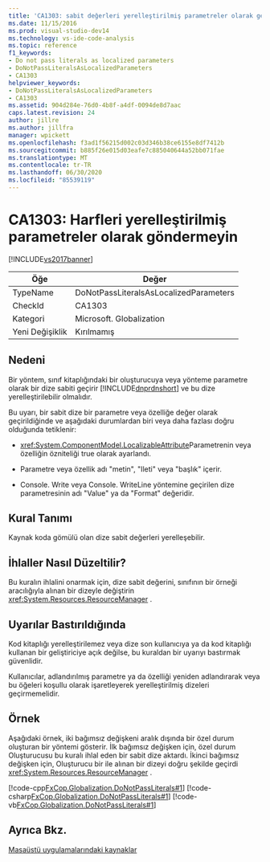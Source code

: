 ```yaml
---
title: 'CA1303: sabit değerleri yerelleştirilmiş parametreler olarak geçirmeyin | Microsoft Docs'
ms.date: 11/15/2016
ms.prod: visual-studio-dev14
ms.technology: vs-ide-code-analysis
ms.topic: reference
f1_keywords:
- Do not pass literals as localized parameters
- DoNotPassLiteralsAsLocalizedParameters
- CA1303
helpviewer_keywords:
- DoNotPassLiteralsAsLocalizedParameters
- CA1303
ms.assetid: 904d284e-76d0-4b8f-a4df-0094de8d7aac
caps.latest.revision: 24
author: jillre
ms.author: jillfra
manager: wpickett
ms.openlocfilehash: f3ad1f56215d002c03d346b38ce6155e8df7412b
ms.sourcegitcommit: b885f26e015d03eafe7c885040644a52bb071fae
ms.translationtype: MT
ms.contentlocale: tr-TR
ms.lasthandoff: 06/30/2020
ms.locfileid: "85539119"
---
```

# <a name="ca1303-do-not-pass-literals-as-localized-parameters"></a>CA1303: Harfleri yerelleştirilmiş parametreler olarak göndermeyin
[!INCLUDE[vs2017banner](../includes/vs2017banner.md)]

|Öğe|Değer|
|-|-|
|TypeName|DoNotPassLiteralsAsLocalizedParameters|
|CheckId|CA1303|
|Kategori|Microsoft. Globalization|
|Yeni Değişiklik|Kırılmamış|

## <a name="cause"></a>Nedeni
 Bir yöntem, sınıf kitaplığındaki bir oluşturucuya veya yönteme parametre olarak bir dize sabiti geçirir [!INCLUDE[dnprdnshort](../includes/dnprdnshort-md.md)] ve bu dize yerelleştirilebilir olmalıdır.

 Bu uyarı, bir sabit dize bir parametre veya özelliğe değer olarak geçirildiğinde ve aşağıdaki durumlardan biri veya daha fazlası doğru olduğunda tetiklenir:

- <xref:System.ComponentModel.LocalizableAttribute>Parametrenin veya özelliğin özniteliği true olarak ayarlandı.

- Parametre veya özellik adı "metin", "Ileti" veya "başlık" içerir.

- Console. Write veya Console. WriteLine yöntemine geçirilen dize parametresinin adı "Value" ya da "Format" değeridir.

## <a name="rule-description"></a>Kural Tanımı
 Kaynak koda gömülü olan dize sabit değerleri yerelleşebilir.

## <a name="how-to-fix-violations"></a>İhlaller Nasıl Düzeltilir?
 Bu kuralın ihlalini onarmak için, dize sabit değerini, sınıfının bir örneği aracılığıyla alınan bir dizeyle değiştirin <xref:System.Resources.ResourceManager> .

## <a name="when-to-suppress-warnings"></a>Uyarılar Bastırıldığında
 Kod kitaplığı yerelleştirilemez veya dize son kullanıcıya ya da kod kitaplığı kullanan bir geliştiriciye açık değilse, bu kuraldan bir uyarıyı bastırmak güvenlidir.

 Kullanıcılar, adlandırılmış parametre ya da özelliği yeniden adlandırarak veya bu öğeleri koşullu olarak işaretleyerek yerelleştirilmiş dizeleri geçirmemelidir.

## <a name="example"></a>Örnek
 Aşağıdaki örnek, iki bağımsız değişkeni aralık dışında bir özel durum oluşturan bir yöntemi gösterir. İlk bağımsız değişken için, özel durum Oluşturucusu bu kuralı ihlal eden bir sabit dize aktardı. İkinci bağımsız değişken için, Oluşturucu bir ile alınan bir dizeyi doğru şekilde geçirdi <xref:System.Resources.ResourceManager> .

 [!code-cpp[FxCop.Globalization.DoNotPassLiterals#1](../snippets/cpp/VS_Snippets_CodeAnalysis/FxCop.Globalization.DoNotPassLiterals/cpp/FxCop.Globalization.DoNotPassLiterals.cpp#1)]
 [!code-csharp[FxCop.Globalization.DoNotPassLiterals#1](../snippets/csharp/VS_Snippets_CodeAnalysis/FxCop.Globalization.DoNotPassLiterals/cs/FxCop.Globalization.DoNotPassLiterals.cs#1)]
 [!code-vb[FxCop.Globalization.DoNotPassLiterals#1](../snippets/visualbasic/VS_Snippets_CodeAnalysis/FxCop.Globalization.DoNotPassLiterals/vb/FxCop.Globalization.DoNotPassLiterals.vb#1)]

## <a name="see-also"></a>Ayrıca Bkz.
 [Masaüstü uygulamalarındaki kaynaklar](https://msdn.microsoft.com/library/8ad495d4-2941-40cf-bf64-e82e85825890)
